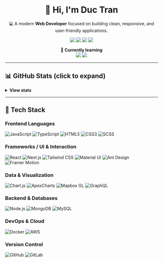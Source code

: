 <div align="center">

# 👋 Hi, I'm Duc Tran  

💻 A modern **Web Developer** focused on building clean, responsive, and user-friendly applications.  

<!-- Contact icons -->
<a href="https://your-portfolio-link.com"><img src="https://img.shields.io/badge/Portfolio-000?style=for-the-badge&logo=google-chrome&logoColor=white" /></a>
<a href="mailto:ttduc1011@gmail.com"><img src="https://img.shields.io/badge/Gmail-000?style=for-the-badge&logo=gmail&logoColor=white" /></a>
<a href="https://github.com/DucTran-99"><img src="https://img.shields.io/badge/GitHub-000?style=for-the-badge&logo=github&logoColor=white" /></a>
<a href="https://www.linkedin.com/in/duc-tran-68903b231"><img src="https://img.shields.io/badge/LinkedIn-000?style=for-the-badge&logo=linkedin&logoColor=white" /></a>

🌱 **Currently learning**  
<img src="https://img.shields.io/badge/NestJS-000?style=for-the-badge&logo=nestjs&logoColor=E0234E" />
<img src="https://img.shields.io/badge/AWS-000?style=for-the-badge&logo=amazon-aws&logoColor=FF9900" />

</div>

---

## 📊 GitHub Stats (click to expand)
<details>
<summary><strong>View stats</strong></summary>

<br />

![Duc Tran's GitHub stats](https://github-readme-stats-eta-rosy-99.vercel.app/api?show_icons=true&username=DucTran-99&theme=tokyonight)  
![Top Langs](https://github-readme-stats-eta-rosy-99.vercel.app/api/top-langs/?username=DucTran-99&langs_count=8&theme=tokyonight)

</details>

---

## 🧰 Tech Stack

### Frontend Languages
![JavaScript](https://img.shields.io/badge/-JavaScript-F7DF1E?style=for-the-badge&logo=javascript&logoColor=black)
![TypeScript](https://img.shields.io/badge/-TypeScript-3178C6?style=for-the-badge&logo=typescript&logoColor=white)
![HTML5](https://img.shields.io/badge/-HTML5-E34F26?style=for-the-badge&logo=html5&logoColor=white)
![CSS3](https://img.shields.io/badge/-CSS3-1572B6?style=for-the-badge&logo=css3&logoColor=white)
![SCSS](https://img.shields.io/badge/-SCSS-CC6699?style=for-the-badge&logo=sass&logoColor=white)

### Frameworks / UI & Interaction
![React](https://img.shields.io/badge/-React-20232A?style=for-the-badge&logo=react&logoColor=61DAFB)
![Next.js](https://img.shields.io/badge/-Next.js-000000?style=for-the-badge&logo=next.js&logoColor=white)
![Tailwind CSS](https://img.shields.io/badge/-Tailwind_CSS-06B6D4?style=for-the-badge&logo=tailwindcss&logoColor=white)
![Material UI](https://img.shields.io/badge/-Material_UI-007FFF?style=for-the-badge&logo=material-ui&logoColor=white)
![Ant Design](https://img.shields.io/badge/-Ant_Design-0170FE?style=for-the-badge&logo=ant-design&logoColor=white)
![Framer Motion](https://img.shields.io/badge/-Framer_Motion-0055FF?style=for-the-badge&logo=framer&logoColor=white)

### Data & Visualization
![Chart.js](https://img.shields.io/badge/-Chart.js-FF6384?style=for-the-badge&logo=chartdotjs&logoColor=white)
![ApexCharts](https://img.shields.io/badge/-ApexCharts-00BFFF?style=for-the-badge&logo=apexcharts&logoColor=white)
![Mapbox GL](https://img.shields.io/badge/-Mapbox_GL-000000?style=for-the-badge&logo=mapbox&logoColor=white)
![GraphQL](https://img.shields.io/badge/-GraphQL-E10098?style=for-the-badge&logo=graphql&logoColor=white)

### Backend & Databases
![Node.js](https://img.shields.io/badge/-Node.js-339933?style=for-the-badge&logo=node.js&logoColor=white)
![MongoDB](https://img.shields.io/badge/-MongoDB-47A248?style=for-the-badge&logo=mongodb&logoColor=white)
![MySQL](https://img.shields.io/badge/-MySQL-003B57?style=for-the-badge&logo=mysql&logoColor=white)

### DevOps & Cloud
![Docker](https://img.shields.io/badge/-Docker-2496ED?style=for-the-badge&logo=docker&logoColor=white)
![AWS](https://img.shields.io/badge/-AWS-232F3E?style=for-the-badge&logo=amazon-aws&logoColor=white)

### Version Control
![GitHub](https://img.shields.io/badge/-GitHub-181717?style=for-the-badge&logo=github&logoColor=white)
![GitLab](https://img.shields.io/badge/-GitLab-FCA121?style=for-the-badge&logo=gitlab&logoColor=white)

